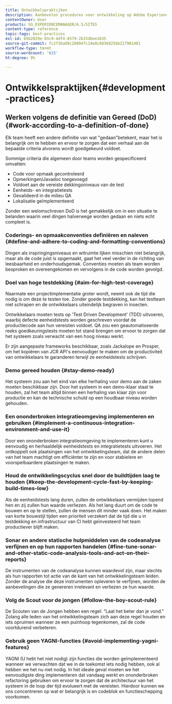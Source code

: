 ```yaml
---
title: Ontwikkelspraktijken
description: Aanbevolen procedures voor ontwikkeling op Adobe Experience Manager.
contentOwner: User
products: SG_EXPERIENCEMANAGER/6.5/SITES
content-type: reference
topic-tags: best-practices
exl-id: 65b2029e-03c9-4df4-8579-2b15dbee1035
source-git-commit: fc2f26a69c208947c14e8c6036825bb217901481
workflow-type: tm+mt
source-wordcount: '615'
ht-degree: 0%

---
```


# Ontwikkelspraktijken{#development-practices}

## Werken volgens de definitie van Gereed (DoD) {#work-according-to-a-definition-of-done}

Elk team heeft een andere definitie van wat &quot;gedaan&quot;betekent, maar het is belangrijk om te hebben en ervoor te zorgen dat een verhaal aan de bepaalde criteria alvorens wordt goedgekeurd voldoet.

Sommige criteria die algemeen door teams worden gespecificeerd omvatten:

* Code voor opmaak gecontroleerd
* Opmerkingen/Javadoc toegevoegd
* Voldoet aan de vereiste dekkingsniveaus van de test
* Eenheids- en integratietests
* Gevalideerd in de milieu QA
* Lokalisatie geïmplementeerd

Zonder een welomschreven DoD is het gemakkelijk om in een situatie te belanden waarin veel dingen halverwege worden gedaan en niets echt compleet is.

### Coderings- en opmaakconventies definiëren en naleven {#define-and-adhere-to-coding-and-formatting-conventions}

Dingen als inspringingsniveaus en witruimte lijken misschien niet belangrijk, maar als de code juist is opgemaakt, gaat het veel verder in de richting van leesbaarheid en onderhoudsgemak. Conventies moeten als team worden besproken en overeengekomen en vervolgens in de code worden gevolgd.

### Doel van hoge testdekking  {#aim-for-high-test-coverage}

Naarmate een projectimplementatie groter wordt, neemt ook de tijd die nodig is om deze te testen toe. Zonder goede testdekking, kan het testteam niet schrapen en de ontwikkelaars uiteindelijk begraven in insecten.

Ontwikkelaars moeten tests op &#39;Test Driven Development&#39; (TDD) uitvoeren, waarbij defecte eenheidstests worden geschreven voordat de productiecode aan hun vereisten voldoet. QA zou een geautomatiseerde reeks goedkeuringstests moeten tot stand brengen om ervoor te zorgen dat het systeem zoals verwacht van een hoog niveau werkt.

Er zijn aangepaste frameworks beschikbaar, zoals Jackalope en Prosper, om het kopiëren van JCR API&#39;s eenvoudiger te maken om de productiviteit van ontwikkelaars te garanderen terwijl ze eenheidstests schrijven.

### Demo gereed houden {#stay-demo-ready}

Het systeem zou aan het eind van elke herhaling voor demo aan de zaken moeten beschikbaar zijn. Door het systeem in een demo-klaar staat te houden, zal het team altijd binnen een herhaling van klaar zijn voor productie en kan de technische schuld op een houdbaar niveau worden gehouden.

### Een ononderbroken integratieomgeving implementeren en gebruiken {#implement-a-continuous-integration-environment-and-use-it}

Door een ononderbroken integratieomgeving te implementeren kunt u eenvoudig en herhaaldelijk eenheidstests en integratietests uitvoeren. Het ontkoppelt ook plaatsingen van het ontwikkelingsteam, dat de andere delen van het team machtigt om efficiënter te zijn en voor stabielere en voorspelbaardere plaatsingen te maken.

### Houd de ontwikkelingscyclus snel door de buildtijden laag te houden {#keep-the-development-cycle-fast-by-keeping-build-times-low}

Als de eenheidstests lang duren, zullen de ontwikkelaars vermijden lopend hen en zij zullen hun waarde verliezen. Als het lang duurt om de code te bouwen en op te stellen, zullen de mensen dit minder vaak doen. Het maken van korte bouwstijl tijden een prioriteit verzekert dat de tijd die u in testdekking en infrastructuur van CI hebt geïnvesteerd het team productiever blijft maken.

### Sonar en andere statische hulpmiddelen van de codeanalyse verfijnen en op hun rapporten handelen {#fine-tune-sonar-and-other-static-code-analysis-tools-and-act-on-their-reports}

De instrumenten van de codeanalyse kunnen waardevol zijn, maar slechts als hun rapporten tot actie van de kant van het ontwikkelingsteam leiden. Zonder de analyse die deze instrumenten opleveren te verfijnen, worden de aanbevelingen die ze genereren irrelevant en verliezen ze hun waarde.

### Volg de Scout voor de jongen {#follow-the-boy-scout-rule}

De Scouten van de Jongen hebben een regel: &quot;Laat het beter dan je vond.&quot; Zolang alle leden van het ontwikkelingsteam zich aan deze regel houden en iets opruimen wanneer ze een puinhoop tegenkomen, zal de code voortdurend verbeteren.

### Gebruik geen YAGNI-functies {#avoid-implementing-yagni-features}

YAGNI (U hebt het niet nodig) zijn functies die worden geïmplementeerd wanneer we verwachten dat we in de toekomst iets nodig hebben, ook al hebben we het nu niet nodig. In het ideale geval moeten we het eenvoudigste ding implementeren dat vandaag werkt en ononderbroken refactoring gebruiken om ervoor te zorgen dat de architectuur van het systeem in de loop der tijd evolueert met de vereisten. Hierdoor kunnen we ons concentreren op wat er belangrijk is en codeblok en functieschepping voorkomen.
